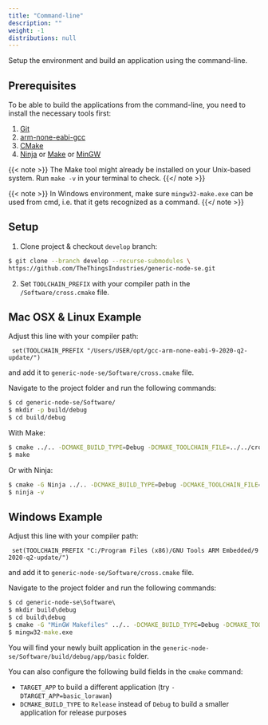 ```yaml
---
title: "Command-line"
description: ""
weight: -1
distributions: null
---
```


Setup the environment and build an application using the command-line.

<!--more-->

## Prerequisites

To be able to build the applications from the command-line, you need to install the necessary tools first:

1. [Git](https://git-scm.com/)
2. [arm-none-eabi-gcc](https://developer.arm.com/tools-and-software/open-source-software/developer-tools/gnu-toolchain/gnu-rm/downloads)
3. [CMake](https://cmake.org/download/)
4. [Ninja](https://ninja-build.org/) or [Make](https://www.gnu.org/software/make/) or [MinGW](https://osdn.net/projects/mingw/releases/)

{{< note >}} The Make tool might already be installed on your Unix-based system. Run `make -v` in your terminal to check. {{</ note >}}

{{< note >}} In Windows environment, make sure `mingw32-make.exe` can be used from cmd, i.e. that it gets recognized as a command. {{</ note >}}

## Setup

1. Clone project & checkout `develop` branch:

```bash
$ git clone --branch develop --recurse-submodules \
https://github.com/TheThingsIndustries/generic-node-se.git
```
2. Set `TOOLCHAIN_PREFIX` with your compiler path in the `/Software/cross.cmake` file.

## Mac OSX & Linux Example

Adjust this line with your compiler path:

` set(TOOLCHAIN_PREFIX "/Users/USER/opt/gcc-arm-none-eabi-9-2020-q2-update/")`

and add it to `generic-node-se/Software/cross.cmake` file.

Navigate to the project folder and run the following commands:

```bash
$ cd generic-node-se/Software/
$ mkdir -p build/debug
$ cd build/debug
```

With Make:

```bash
$ cmake ../.. -DCMAKE_BUILD_TYPE=Debug -DCMAKE_TOOLCHAIN_FILE=../../cross.cmake -DTARGET_APP=basic
$ make
```

Or with Ninja:

```bash
$ cmake -G Ninja ../.. -DCMAKE_BUILD_TYPE=Debug -DCMAKE_TOOLCHAIN_FILE=../../cross.cmake -DTARGET_APP=basic
$ ninja -v
```

## Windows Example

Adjust this line with your compiler path:

` set(TOOLCHAIN_PREFIX "C:/Program Files (x86)/GNU Tools ARM Embedded/9 2020-q2-update/")`

and add it to `generic-node-se/Software/cross.cmake` file.

Navigate to the project folder and run the following commands:

```cmd
$ cd generic-node-se\Software\
$ mkdir build\debug
$ cd build\debug
$ cmake -G "MinGW Makefiles" ../.. -DCMAKE_BUILD_TYPE=Debug -DCMAKE_TOOLCHAIN_FILE=../../cross.cmake -DTARGET_APP=basic
$ mingw32-make.exe
```

You will find your newly built application in the `generic-node-se/Software/build/debug/app/basic` folder.

You can also configure the following build fields in the `cmake` command:
- `TARGET_APP` to build a different application (try `-DTARGET_APP=basic_lorawan`)
- `DCMAKE_BUILD_TYPE` to `Release` instead of `Debug` to build a smaller application for release purposes
